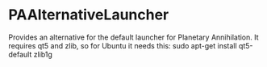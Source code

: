 PAAlternativeLauncher
=====================

Provides an alternative for the default launcher for Planetary Annihilation.
It requires qt5 and zlib, so for Ubuntu it needs this:
  sudo apt-get install qt5-default zlib1g
